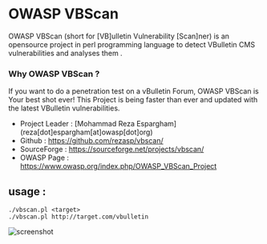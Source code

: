 OWASP VBScan 
======

OWASP VBScan  (short for [VB]ulletin Vulnerability [Scan]ner)  is an opensource project in perl programming language to detect VBulletin CMS vulnerabilities and analyses them .

### Why OWASP VBScan  ?

If you want to do a penetration test on a vBulletin Forum, OWASP VBScan  is Your best shot ever!
This Project is being faster than ever and updated with the latest VBulletin vulnerabilities.



*    Project Leader     :   [Mohammad Reza Espargham] (reza[dot]espargham[at]owasp[dot]org)
*    Github      :   https://github.com/rezasp/vbscan/
*    SourceForge :   https://sourceforge.net/projects/vbscan/
*    OWASP Page : https://www.owasp.org/index.php/OWASP_VBScan_Project


usage :
------
```	
./vbscan.pl <target>
./vbscan.pl http://target.com/vbulletin
```
 

![screenshot](https://raw.githubusercontent.com/rezasp/Trash/master/vbscan.jpg)
